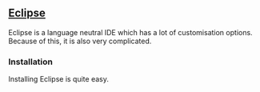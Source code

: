 ## [Eclipse](https://www.eclipse.org/)

Eclipse is a language neutral IDE which has a lot of customisation options. Because of this, it is also very
complicated.

### Installation

Installing Eclipse is quite easy.
